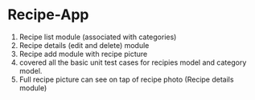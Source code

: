 # Recipe-App
  1) Recipe list module (associated with categories)
  2) Recipe details (edit and delete) module
  3) Recipe add module with recipe picture
  4) covered all the basic unit test cases for recipies model and category model.
  5) Full recipe picture can see on tap of recipe photo (Recipe details module)

